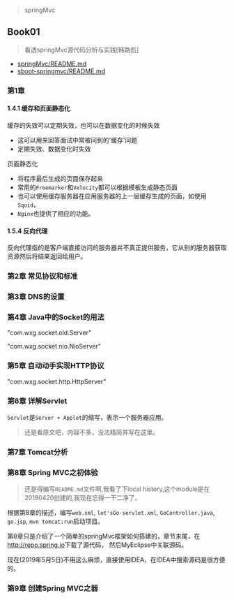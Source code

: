 > springMvc

## Book01

> 看透springMvc源代码分析与实践[韩路彪]

- [springMvc/README.md](../springMvc/README.md)
- [sboot-springmvc/README.md](../sboot-springmvc/README.md)

### 第1章

#### 1.4.1 缓存和页面静态化

缓存的失效可以定期失效，也可以在数据变化的时候失效
- 这可以用来回答面试中常被问到的'缓存'问题
- 定期失效、数据变化时失效

页面静态化
- 将程序最后生成的页面保存起来
- 常用的`Freemarker`和`Velocity`都可以根据模板生成静态页面
- 也可以使用缓存服务器在应用服务器的上一层缓存生成的页面，如使用`Squid`，
- `Nginx`也提供了相应的功能。

#### 1.5.4 反向代理

反向代理指的是客户端直接访问的服务器并不真正提供服务，它从别的服务器获取资源然后将结果返回给用户。


### 第2章 常见协议和标准


### 第3章 DNS的设置


### 第4章 Java中的Socket的用法

"com.wxg.socket.old.Server"

"com.wxg.socket.nio.NioServer"

### 第5章 自动动手实现HTTP协议

"com.wxg.socket.http.HttpServer"

### 第6章 详解Servlet

`Servlet`是`Server + Applet`的缩写，表示一个服务器应用。

> 还是看原文吧，内容不多，没法精简并写在这里。

### 第7章 Tomcat分析



### 第8章 Spring MVC之初体验

> 还是得编写`README.md`文件啊,我看了下local history,这个module是在20190420创建的,我现在忘得一干二净了。

根据第8章的描述，编写`web.xml`, `let'sGo-servlet.xml`, `GoController.java`, `go.jsp`,
`mvn tomcat:run`启动项目。

第8章只是介绍了一个简单的springMvc框架如何搭建的，章节末尾，在<http://repo.spring.io>下载了源代码，
然后MyEclipse中关联源码。

现在(2019年5月5日)不用这么麻烦，直接使用IDEA，在IDEA中搜索源码是很方便的。

### 第9章 创建Spring MVC之器










